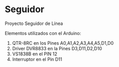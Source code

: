 # Seguidor
Proyecto Seguidor de Línea

Elementos utilizados con el Arduino:
1. QTR-8RC en los Pines A0,A1,A2,A3,A4,A5,D1,D0
2. Driver DVR8833 en la Pines D3,D11,D2,D10
3. VS1838B en el PIN 12
4. Interruptor en el Pin D11
